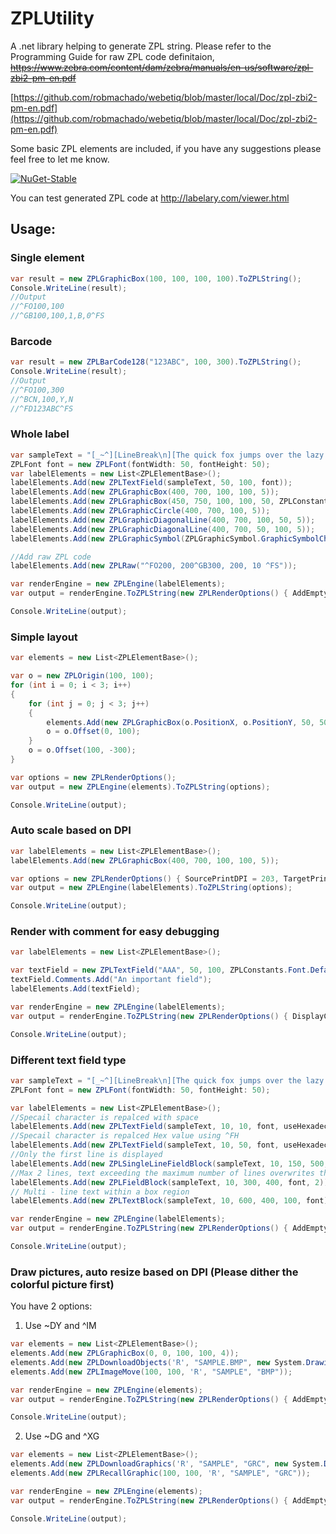 # ZPLUtility
A .net library helping to generate ZPL string.
Please refer to the Programming Guide for raw ZPL code definitaion, <s>https://www.zebra.com/content/dam/zebra/manuals/en-us/software/zpl-zbi2-pm-en.pdf</s>

[https://github.com/robmachado/webetiq/blob/master/local/Doc/zpl-zbi2-pm-en.pdf](https://github.com/robmachado/webetiq/blob/master/local/Doc/zpl-zbi2-pm-en.pdf)

Some basic ZPL elements are included, if you have any suggestions please feel free to let me know.

[![NuGet-Stable](https://img.shields.io/nuget/v/ZPLUtility.svg?label=NuGet%20stable)](https://www.nuget.org/packages/ZPLUtility/)

You can test generated ZPL code at http://labelary.com/viewer.html

## Usage:
### Single element
```C#
var result = new ZPLGraphicBox(100, 100, 100, 100).ToZPLString();
Console.WriteLine(result); 
//Output
//^FO100,100
//^GB100,100,1,B,0^FS
```
### Barcode
```C#
var result = new ZPLBarCode128("123ABC", 100, 300).ToZPLString();
Console.WriteLine(result);
//Output
//^FO100,300
//^BCN,100,Y,N
//^FD123ABC^FS
```
### Whole label
```C#
var sampleText = "[_~^][LineBreak\n][The quick fox jumps over the lazy dog.]";
ZPLFont font = new ZPLFont(fontWidth: 50, fontHeight: 50);
var labelElements = new List<ZPLElementBase>();
labelElements.Add(new ZPLTextField(sampleText, 50, 100, font));
labelElements.Add(new ZPLGraphicBox(400, 700, 100, 100, 5));
labelElements.Add(new ZPLGraphicBox(450, 750, 100, 100, 50, ZPLConstants.LineColor.White));
labelElements.Add(new ZPLGraphicCircle(400, 700, 100, 5));
labelElements.Add(new ZPLGraphicDiagonalLine(400, 700, 100, 50, 5));
labelElements.Add(new ZPLGraphicDiagonalLine(400, 700, 50, 100, 5));
labelElements.Add(new ZPLGraphicSymbol(ZPLGraphicSymbol.GraphicSymbolCharacter.Copyright, 600, 600, 50, 50));

//Add raw ZPL code
labelElements.Add(new ZPLRaw("^FO200, 200^GB300, 200, 10 ^FS"));

var renderEngine = new ZPLEngine(labelElements);
var output = renderEngine.ToZPLString(new ZPLRenderOptions() { AddEmptyLineBeforeElementStart = true });

Console.WriteLine(output);
```
### Simple layout
```C#
var elements = new List<ZPLElementBase>();

var o = new ZPLOrigin(100, 100);
for (int i = 0; i < 3; i++)
{
    for (int j = 0; j < 3; j++)
    {
        elements.Add(new ZPLGraphicBox(o.PositionX, o.PositionY, 50, 50));
        o = o.Offset(0, 100);
    }
    o = o.Offset(100, -300);
}

var options = new ZPLRenderOptions();
var output = new ZPLEngine(elements).ToZPLString(options);

Console.WriteLine(output);
```
### Auto scale based on DPI
```C#
var labelElements = new List<ZPLElementBase>();
labelElements.Add(new ZPLGraphicBox(400, 700, 100, 100, 5));

var options = new ZPLRenderOptions() { SourcePrintDPI = 203, TargetPrintDPI = 300 };
var output = new ZPLEngine(labelElements).ToZPLString(options);

Console.WriteLine(output);
```
### Render with comment for easy debugging
```C#
var labelElements = new List<ZPLElementBase>();

var textField = new ZPLTextField("AAA", 50, 100, ZPLConstants.Font.Default);
textField.Comments.Add("An important field");
labelElements.Add(textField);

var renderEngine = new ZPLEngine(labelElements);
var output = renderEngine.ToZPLString(new ZPLRenderOptions() { DisplayComments = true });

Console.WriteLine(output);
```

### Different text field type
```C#
var sampleText = "[_~^][LineBreak\n][The quick fox jumps over the lazy dog.]";
ZPLFont font = new ZPLFont(fontWidth: 50, fontHeight: 50);

var labelElements = new List<ZPLElementBase>();
//Specail character is repalced with space
labelElements.Add(new ZPLTextField(sampleText, 10, 10, font, useHexadecimalIndicator: false));
//Specail character is repalced Hex value using ^FH
labelElements.Add(new ZPLTextField(sampleText, 10, 50, font, useHexadecimalIndicator: true));
//Only the first line is displayed
labelElements.Add(new ZPLSingleLineFieldBlock(sampleText, 10, 150, 500, font));
//Max 2 lines, text exceeding the maximum number of lines overwrites the last line.
labelElements.Add(new ZPLFieldBlock(sampleText, 10, 300, 400, font, 2));
// Multi - line text within a box region
labelElements.Add(new ZPLTextBlock(sampleText, 10, 600, 400, 100, font));

var renderEngine = new ZPLEngine(labelElements);
var output = renderEngine.ToZPLString(new ZPLRenderOptions() { AddEmptyLineBeforeElementStart = true });

Console.WriteLine(output);
```
### Draw pictures, auto resize based on DPI (Please dither the colorful picture first)
You have 2 options:
1. Use ~DY and ^IM
```C#
var elements = new List<ZPLElementBase>();
elements.Add(new ZPLGraphicBox(0, 0, 100, 100, 4));
elements.Add(new ZPLDownloadObjects('R', "SAMPLE.BMP", new System.Drawing.Bitmap("sample.bmp")));
elements.Add(new ZPLImageMove(100, 100, 'R', "SAMPLE", "BMP"));

var renderEngine = new ZPLEngine(elements);
var output = renderEngine.ToZPLString(new ZPLRenderOptions() { AddEmptyLineBeforeElementStart = true, TargetPrintDPI = 300, SourcePrintDPI = 200 });

Console.WriteLine(output);
```

2. Use ~DG and ^XG

```C#
var elements = new List<ZPLElementBase>();
elements.Add(new ZPLDownloadGraphics('R', "SAMPLE", "GRC", new System.Drawing.Bitmap("Sample.bmp")));
elements.Add(new ZPLRecallGraphic(100, 100, 'R', "SAMPLE", "GRC"));

var renderEngine = new ZPLEngine(elements);
var output = renderEngine.ToZPLString(new ZPLRenderOptions() { AddEmptyLineBeforeElementStart = true, TargetPrintDPI = 600, SourcePrintDPI = 200 });

Console.WriteLine(output);
```

